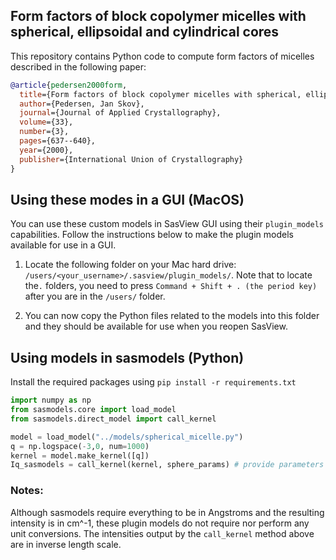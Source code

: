 ## Form factors of block copolymer micelles with spherical, ellipsoidal and cylindrical cores

This repository contains Python code to compute form factors of micelles described in the following paper:

```bib
@article{pedersen2000form,
  title={Form factors of block copolymer micelles with spherical, ellipsoidal and cylindrical cores},
  author={Pedersen, Jan Skov},
  journal={Journal of Applied Crystallography},
  volume={33},
  number={3},
  pages={637--640},
  year={2000},
  publisher={International Union of Crystallography}
}
```

## Using these modes in a GUI (MacOS)
You can use these custom models in SasView GUI using their `plugin_models` capabilities. Follow the instructions below to make the plugin models available for use in a GUI.

1. Locate the following folder on your Mac hard drive: `/users/<your_username>/.sasview/plugin_models/`. 
Note that to locate the`.` folders, you need to press `Command + Shift + . (the period key)` after you are in the `/users/` folder.

2. You can now copy the Python files related to the models into this folder and they should be available for use when you reopen SasView. 

## Using models in sasmodels (Python)

Install the required packages using `pip install -r requirements.txt`

```python
import numpy as np
from sasmodels.core import load_model
from sasmodels.direct_model import call_kernel

model = load_model("../models/spherical_micelle.py")
q = np.logspace(-3,0, num=1000)
kernel = model.make_kernel([q])
Iq_sasmodels = call_kernel(kernel, sphere_params) # provide parameters approporiate to the model
```

### Notes:
Although sasmodels require everything to be in Angstroms and the resulting intensity is in cm^-1, these plugin models do not require nor perform any unit conversions. The intensities output by the `call_kernel` method above are in inverse length scale.

